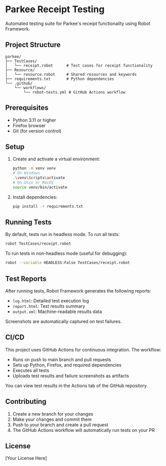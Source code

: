 # Parkee Receipt Testing

Automated testing suite for Parkee's receipt functionality using Robot Framework.

## Project Structure

```
parkee/
├── TestCases/
│   └── receipt.robot      # Test cases for receipt functionality
├── Resource/
│   └── resource.robot     # Shared resources and keywords
├── requirements.txt       # Python dependencies
└── .github/
    └── workflows/
        └── robot-tests.yml # GitHub Actions workflow
```

## Prerequisites

- Python 3.11 or higher
- Firefox browser
- Git (for version control)

## Setup

1. Create and activate a virtual environment:
   ```bash
   python -m venv venv
   # On Windows
   .\venv\Scripts\activate
   # On Unix or MacOS
   source venv/bin/activate
   ```

2. Install dependencies:
   ```bash
   pip install -r requirements.txt
   ```

## Running Tests

By default, tests run in headless mode. To run all tests:
```bash
robot TestCases/receipt.robot
```

To run tests in non-headless mode (useful for debugging):
```bash
robot --variable HEADLESS:False TestCases/receipt.robot
```

## Test Reports

After running tests, Robot Framework generates the following reports:
- `log.html`: Detailed test execution log
- `report.html`: Test results summary
- `output.xml`: Machine-readable results data

Screenshots are automatically captured on test failures.

## CI/CD

This project uses GitHub Actions for continuous integration. The workflow:
- Runs on push to main branch and pull requests
- Sets up Python, Firefox, and required dependencies
- Executes all tests
- Uploads test results and failure screenshots as artifacts

You can view test results in the Actions tab of the GitHub repository.

## Contributing

1. Create a new branch for your changes
2. Make your changes and commit them
3. Push to your branch and create a pull request
4. The GitHub Actions workflow will automatically run tests on your PR

## License

[Your License Here]
